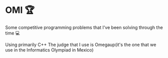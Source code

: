 # OMI :trophy:

Some competitive programming problems that I've been solving through the time :computer:
 

Using primarily C++
The judge that I use is Omegaup(it's the one that we use in the Informatics Olympiad in Mexico)
